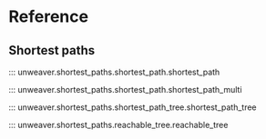 # Reference

## Shortest paths

::: unweaver.shortest_paths.shortest_path.shortest_path

::: unweaver.shortest_paths.shortest_path.shortest_path_multi

::: unweaver.shortest_paths.shortest_path_tree.shortest_path_tree

::: unweaver.shortest_paths.reachable_tree.reachable_tree
